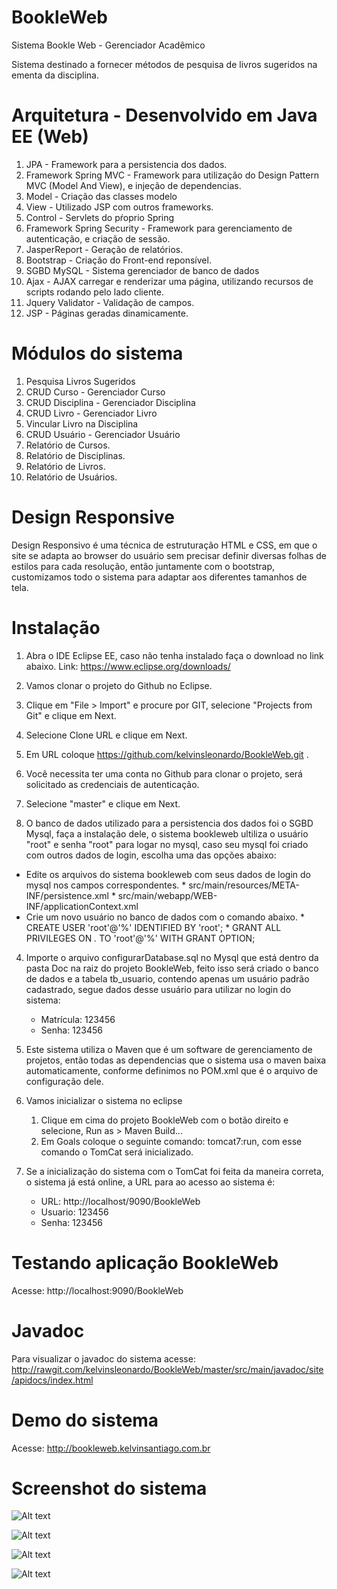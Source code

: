 # BookleWeb
Sistema Bookle Web - Gerenciador Acadêmico 

Sistema destinado a fornecer métodos de pesquisa de livros sugeridos na ementa da disciplina.

# Arquitetura - Desenvolvido em Java EE (Web)
1. JPA - Framework para a persistencia dos dados.
2. Framework Spring MVC - Framework para utilização do Design Pattern MVC (Model And View), e injeção de dependencias.
  1. Model - Criação das classes modelo
  2. View - Utilizado JSP com outros frameworks.
  3. Control - Servlets do pŕoprio Spring
3. Framework Spring Security - Framework para gerenciamento de autenticação, e criação de sessão.
4. JasperReport - Geração de relatórios.
6. Bootstrap - Criação do Front-end reponsível.
7. SGBD MySQL - Sistema gerenciador de banco de dados
8. Ajax - AJAX carregar e renderizar uma página, utilizando recursos de scripts rodando pelo lado cliente.
9. Jquery Validator - Validação de campos.
10. JSP - Páginas geradas dinamicamente.

# Módulos do sistema
1. Pesquisa Livros Sugeridos
2. CRUD Curso - Gerenciador Curso
3. CRUD Disciplina - Gerenciador Disciplina
4. CRUD Livro - Gerenciador Livro
5. Vincular Livro na Disciplina
6. CRUD Usuário - Gerenciador Usuário
7. Relatório de Cursos.
8. Relatório de Disciplinas.
9. Relatório de Livros.
10. Relatório de Usuários.


# Design Responsive
Design Responsivo é uma técnica de estruturação HTML e CSS, em que o site se adapta ao browser do usuário sem precisar definir diversas folhas de estilos para cada resolução, então juntamente com o bootstrap, customizamos todo o sistema para adaptar aos diferentes tamanhos de tela.


# Instalação
1. Abra o IDE Eclipse EE, caso não tenha instalado faça o download no link abaixo.
  Link: https://www.eclipse.org/downloads/

2. Vamos clonar o projeto do Github no Eclipse.
  1. Clique em "File > Import" e procure por GIT, selecione "Projects from Git" e clique em Next.
  2. Selecione Clone URL e clique em Next.
  3. Em URL coloque https://github.com/kelvinsleonardo/BookleWeb.git .
  4. Você necessita ter uma conta no Github para clonar o projeto, será solicitado as credenciais de autenticação.
  5. Selecione "master" e clique em Next.

3. O banco de dados utilizado para a persistencia dos dados foi o SGBD Mysql, faça a instalação dele, o sistema bookleweb ultiliza o usuário "root" e senha "root" para logar no mysql, caso seu mysql foi criado com outros dados de login, escolha uma das opções abaixo: 
  * Edite os arquivos do sistema bookleweb com seus dados de login do mysql nos campos correspondentes.
        * src/main/resources/META-INF/persistence.xml 
        * src/main/webapp/WEB-INF/applicationContext.xml
  * Crie um novo usuário no banco de dados com o comando abaixo.
        * CREATE USER 'root'@'%' IDENTIFIED BY 'root';
        * GRANT ALL PRIVILEGES ON *.* TO 'root'@'%' WITH GRANT OPTION;

4. Importe o arquivo configurarDatabase.sql no Mysql que está dentro da pasta Doc na raiz do projeto BookleWeb, feito isso será criado o banco de dados e a tabela tb_usuario, contendo apenas um usuário padrão cadastrado, segue dados desse usuário para utilizar no login do sistema:    
    - Matrícula: 123456
    - Senha: 123456
    
5. Este sistema utiliza o Maven que é um software de gerenciamento de projetos, então todas as dependencias que o sistema usa o maven baixa automaticamente, conforme definimos no POM.xml que é o arquivo de configuração dele. 

6. Vamos inicializar o sistema no eclipse 
    1. Clique em cima do projeto BookleWeb com o botão direito e selecione, Run as > Maven Build...
    2. Em Goals coloque o seguinte comando: tomcat7:run, com esse comando o TomCat será inicializado.

7. Se a inicialização do sistema com o TomCat foi feita da maneira correta, o sistema já está online, a URL para ao acesso ao sistema é:
    - URL: http://localhost/9090/BookleWeb
    - Usuario: 123456
    - Senha: 123456

# Testando aplicação BookleWeb
Acesse: http://localhost:9090/BookleWeb

# Javadoc
Para visualizar o javadoc do sistema acesse: http://rawgit.com/kelvinsleonardo/BookleWeb/master/src/main/javadoc/site/apidocs/index.html

# Demo do sistema
Acesse: http://bookleweb.kelvinsantiago.com.br

# Screenshot do sistema
![Alt text](http://www.kelvinsantiago.com.br/blog/wp-content/uploads/2015/06/LOGIN.png "Login")

![Alt text](http://www.kelvinsantiago.com.br/blog/wp-content/uploads/2015/06/BookleWeb_Home.png "Tela Home")

![Alt text](http://www.kelvinsantiago.com.br/blog/wp-content/uploads/2015/06/BookleWeb_GerenciadorDisciplina.png "Gerenciador Disciplina")

![Alt text](http://www.kelvinsantiago.com.br/blog/wp-content/uploads/2015/06/BookleWeb_Pesquisa.png "Pesquisa Livro")

